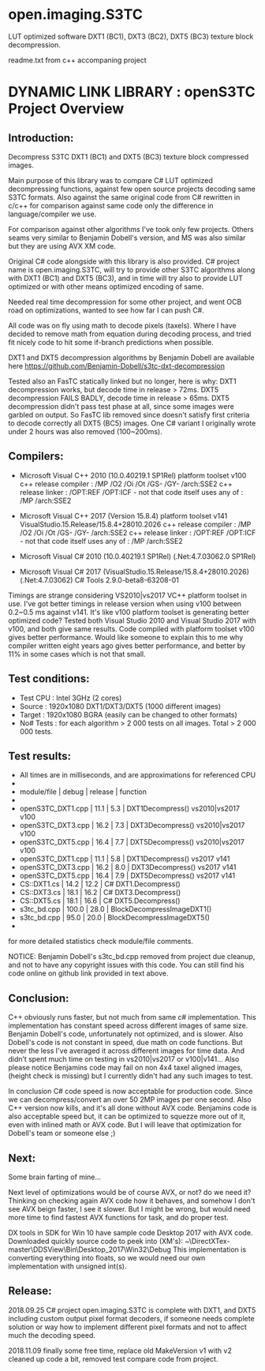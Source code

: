 # open.imaging.S3TC
LUT optimized software DXT1 (BC1), DXT3 (BC2), DXT5 (BC3) texture block decompression.

readme.txt from c++ accompaning project


# DYNAMIC LINK LIBRARY : openS3TC Project Overview


Introduction:
-------------
  
Decompress S3TC DXT1 (BC1) and DXT5 (BC3) texture block compressed images.

Main purpose of this library was to compare C# LUT optimized decompressing 
functions, against few open source projects decoding same S3TC formats. 
Also against the same original code from C# rewritten in c/c++ for comparison
against same code only the difference in language/compiler we use.

For comparison against other algorithms I've took only few projects.
Others seams very similar to Benjamin Dobell's version, and MS was also 
similar but they are using AVX XM code. 

Original C# code alongside with this library is also provided.
C# project name is open.imaging.S3TC, will try to provide other S3TC 
algorithms along with DXT1 (BC1) and DXT5 (BC3), and in time will try also
to provide LUT optimized or with other means optimized encoding of same.

Needed real time decompression for some other project, and went OCB road on 
optimizations, wanted to see how far I can push C#.

All code was on fly using math to decode pixels (taxels). Where I have 
decided to remove math from equation during decoding process, and tried
fit nicely code to hit some if-branch predictions when possible.
  
DXT1 and DXT5 decompression algorithms by Benjamin Dobell are available here
https://github.com/Benjamin-Dobell/s3tc-dxt-decompression
  
Tested also an FasTC statically linked but no longer, here is why:
  DXT1 decompression works, but decode time in release > 72ms.
  DXT5 decompression FAILS BADLY, decode time in release > 65ms.
  DXT5 decompression didn't pass test phase at all, since some images were 
  garbled on output.
So FasTC lib removed since doesn't satisfy first criteria to decode 
correctly all DXT5 (BC5) images.
One C# variant I originally wrote under 2 hours was also removed (100~200ms).

Compilers:
----------

* Microsoft Visual C++ 2010  (10.0.40219.1 SP1Rel) platform toolset v100
    c++ release compiler : /MP /O2 /Oi /Ot /GS- /GY- /arch:SSE2
    c++ release linker   : /OPT:REF /OPT:ICF
      - not that code itself uses any of : /MP /arch:SSE2

* Microsoft Visual C++ 2017 (Version 15.8.4) platform toolset v141
    VisualStudio.15.Release/15.8.4+28010.2026
    c++ release compiler : /MP /O2 /Oi /Ot /GS- /GY- /arch:SSE2
    c++ release linker   : /OPT:REF /OPT:ICF
      - not that code itself uses any of : /MP /arch:SSE2

* Microsoft Visual C# 2010   (10.0.40219.1 SP1Rel) (.Net:4.7.03062.0 SP1Rel)
* Microsoft Visual C# 2017   (VisualStudio.15.Release/15.8.4+28010.2026) 
                             (.Net:4.7.03062) 
    C# Tools   2.9.0-beta8-63208-01

Timings are strange considering VS2010|vs2017 VC++ platform toolset in use.
I've got better timings in release version when using v100 between 0.2~0.5 ms
against v141. It's like v100 platform toolset is generating better optimized
code? Tested both Visual Studio 2010 and Visual Studio 2017 with v100, and 
both give same results. Code compiled with platform toolset v100 gives 
better performance. Would like someone to explain this to me why compiler 
written eight years ago gives better performance, and better by 11% in some
cases which is not that small. 

Test conditions: 
----------------

  * Test CPU  : Intel 3GHz (2 cores)
  * Source    : 1920x1080 DXT1/DXT3/DXT5 (1000 different images)
  * Target    : 1920x1080 BGRA (easily can be changed to other formats)
  * No# Tests : for each algorithm > 2 000 tests on all images. Total > 2 000 000 tests.
  
Test results:
-------------

  - All times are in milliseconds, and are approximations for referenced CPU
  -
  - module/file       | debug | release | function
  -
  - openS3TC_DXT1.cpp |  11.1 |     5.3 | DXT1Decompress() vs2010|vs2017 v100
  - openS3TC_DXT3.cpp |  16.2 |     7.3 | DXT3Decompress() vs2010|vs2017 v100
  - openS3TC_DXT5.cpp |  16.4 |     7.7 | DXT5Decompress() vs2010|vs2017 v100
  - openS3TC_DXT1.cpp |  11.1 |     5.8 | DXT1Decompress() vs2017 v141
  - openS3TC_DXT3.cpp |  16.2 |     8.0 | DXT3Decompress() vs2017 v141
  - openS3TC_DXT5.cpp |  16.4 |     7.9 | DXT5Decompress() vs2017 v141
  - CS::DXT1.cs       |  14.2 |    12.2 | C# DXT1.Decompress() 
  - CS::DXT3.cs       |  18.1 |    16.2 | C# DXT3.Decompress() 
  - CS::DXT5.cs       |  18.1 |    16.6 | C# DXT5.Decompress() 
  - s3tc_bd.cpp       | 100.0 |    28.0 | BlockDecompressImageDXT1()
  - s3tc_bd.cpp       |  95.0 |    20.0 | BlockDecompressImageDXT5()
  -
  for more detailed statistics check module/file comments.

  NOTICE: Benjamin Dobell's s3tc_bd.cpp removed from project due cleanup,
          and not to have any copyright issues with this code.
          You can still find his code online on github link provided
		  in text above.

Conclusion:
-----------

C++ obviously runs faster, but not much from same c# implementation.
This implementation has constant speed across different images of same size.
Benjamin Dobell's code, unfortunately not optimized, and is slower.
Also Dobell's code is not constant in speed, due math on code functions.
But never the less I've averaged it across different images for time data.
And didn’t spent much time on testing in vs2010|vs2017 or v100|v141...
Also please notice Benjamins code may fail on non 4x4 taxel aligned images,
(height check is missing) but I currently didn't had any such images to test.

In conclusion C# code speed is now acceptable for production code.
Since we can decompress/convert an over 50 2MP images per one second.
Also C++ version now kills, and it's all done without AVX code.
Benjamins code is also acceptable speed but, it can be optimized to 
squezze more out of it, even with inlined math or AVX code.
But I will leave that optimization for Dobell's team or someone else ;)

Next:
-----

Some brain farting of mine...

Next level of optimizations would be of course AVX, or not? do we need it?
Thinking on checking again AVX code how it behaves, and somehow I don't
see AVX beign faster, I see it slower. But I might be wrong, but would
need more time to find fastest AVX functions for task, and do proper test.

DX tools in SDK for Win 10 have sample code Desktop 2017 with AVX code.
Downloaded quickly source code to peek into (XM's):
~\DirectXTex-master\DDSView\Bin\Desktop_2017\Win32\Debug
This implementation is converting everything into floats, so we would
need our own implementation with unsigned int(s).

Release:
--------

2018.09.25 C# project open.imaging.S3TC is complete with DXT1, and DXT5
           including custom output pixel format decoders, if someone 
           needs complete solution or way how to implement different
           pixel formats and not to affect much the decoding speed.

2018.11.09 finally some free time, replace old MakeVersion v1 with v2
           cleaned up code a bit, removed test compare code from project.
           
